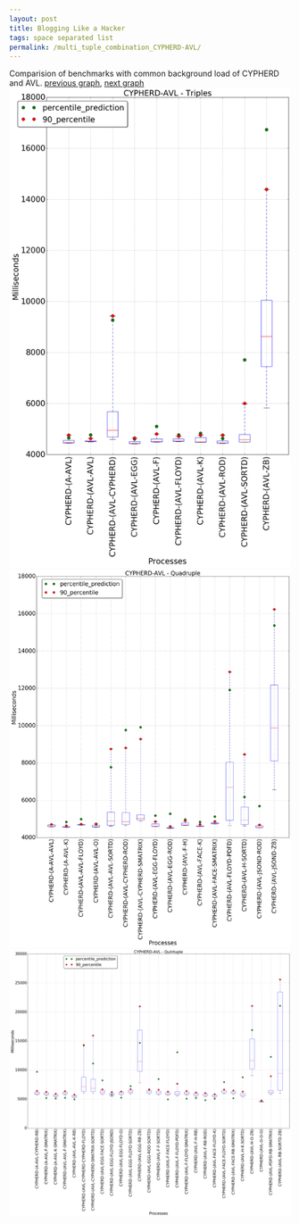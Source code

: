 ```yaml
---
layout: post
title: Blogging Like a Hacker
tags: space separated list
permalink: /multi_tuple_combination_CYPHERD-AVL/
---
```


Comparision of benchmarks with common background load of CYPHERD and AVL.
[previous graph](./multi_tuple_combination_AVL-ZB/), [next graph](./multi_tuple_combination_CYPHERD-A/)
<img src="./images/triple/CYPHERD/CYPHERD-AVL_box.png" alt="graph figure"><img src="./images/quadruple/CYPHERD/CYPHERD-AVL_box.png" alt="graph figure"><img src="./images/quintuple/CYPHERD/CYPHERD-AVL_box.png" alt="graph figure">